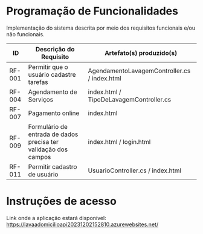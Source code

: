 # Programação de Funcionalidades

Implementação do sistema descrita por meio dos requisitos funcionais e/ou não funcionais.

|ID    | Descrição do Requisito  | Artefato(s) produzido(s) |
|------|-----------------------------------------|----|
|RF-001| Permitir que o usuário cadastre tarefas | AgendamentoLavagemController.cs / index.html | 
|RF-004| Agendamento de Serviços                 | index.html / TipoDeLavagemController.cs |
|RF-007| Pagamento online                        | index.html |
|RF-009| Formulário de entrada de dados precisa ter validação dos campos      | index.html / login.html |
|RF-011| Permitir cadastro de usuário            | UsuarioController.cs / index.html|
# Instruções de acesso

Link onde a aplicação estará disponível: https://lavaadomicilioapi20231202152810.azurewebsites.net/
